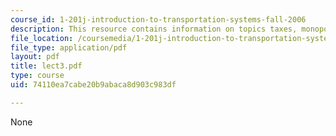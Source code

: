 ```yaml
---
course_id: 1-201j-introduction-to-transportation-systems-fall-2006
description: This resource contains information on topics taxes, monopolies and stakeholders.
file_location: /coursemedia/1-201j-introduction-to-transportation-systems-fall-2006/74110ea7cabe20b9abaca8d903c983df_lect3.pdf
file_type: application/pdf
layout: pdf
title: lect3.pdf
type: course
uid: 74110ea7cabe20b9abaca8d903c983df

---
```

None